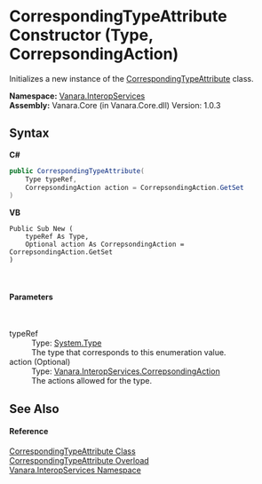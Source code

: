 # CorrespondingTypeAttribute Constructor (Type, CorrepsondingAction)
 

Initializes a new instance of the <a href="4e051dff-829d-312d-1def-b17c9c64cdb5">CorrespondingTypeAttribute</a> class.

**Namespace:**&nbsp;<a href="46913109-b3e0-3b59-6f7f-071f8aa90bf0">Vanara.InteropServices</a><br />**Assembly:**&nbsp;Vanara.Core (in Vanara.Core.dll) Version: 1.0.3

## Syntax

**C#**<br />
``` C#
public CorrespondingTypeAttribute(
	Type typeRef,
	CorrepsondingAction action = CorrepsondingAction.GetSet
)
```

**VB**<br />
``` VB
Public Sub New ( 
	typeRef As Type,
	Optional action As CorrepsondingAction = CorrepsondingAction.GetSet
)
```

<br />

#### Parameters
&nbsp;<dl><dt>typeRef</dt><dd>Type: <a href="http://msdn2.microsoft.com/en-us/library/42892f65" target="_blank">System.Type</a><br />The type that corresponds to this enumeration value.</dd><dt>action (Optional)</dt><dd>Type: <a href="86794358-4770-25ff-abe6-2c2ca2a8bda2">Vanara.InteropServices.CorrepsondingAction</a><br />The actions allowed for the type.</dd></dl>

## See Also


#### Reference
<a href="4e051dff-829d-312d-1def-b17c9c64cdb5">CorrespondingTypeAttribute Class</a><br /><a href="14031606-0f1a-064c-c70b-b26814d3cf68">CorrespondingTypeAttribute Overload</a><br /><a href="46913109-b3e0-3b59-6f7f-071f8aa90bf0">Vanara.InteropServices Namespace</a><br />